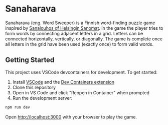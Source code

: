 # Sanaharava

Sanaharava (eng. Word Sweeper) is a Finnish word-finding puzzle game inspired by [Sanalouhos of Helsingin Sanomat](https://www.hs.fi/pelit/art-2000010229611.html). In the game the player tries to form words by connecting adjacent letters in a grid. Letters can be connected horizontally, vertically, or diagonally. The game is complete once all letters in the grid have been used (exactly once) to form valid words.

## Getting Started

This project uses VSCode devcontainers for development. To get started:

1. Install [VSCode](https://code.visualstudio.com/) and the [Dev Containers extension](https://marketplace.visualstudio.com/items?itemName=ms-vscode-remote.remote-containers)
2. Clone this repository
3. Open in VS Code and click "Reopen in Container" when prompted
4. Run the development server:

```bash
npm run dev
```

Open [http://localhost:3000](http://localhost:3000) with your browser to play the game.
